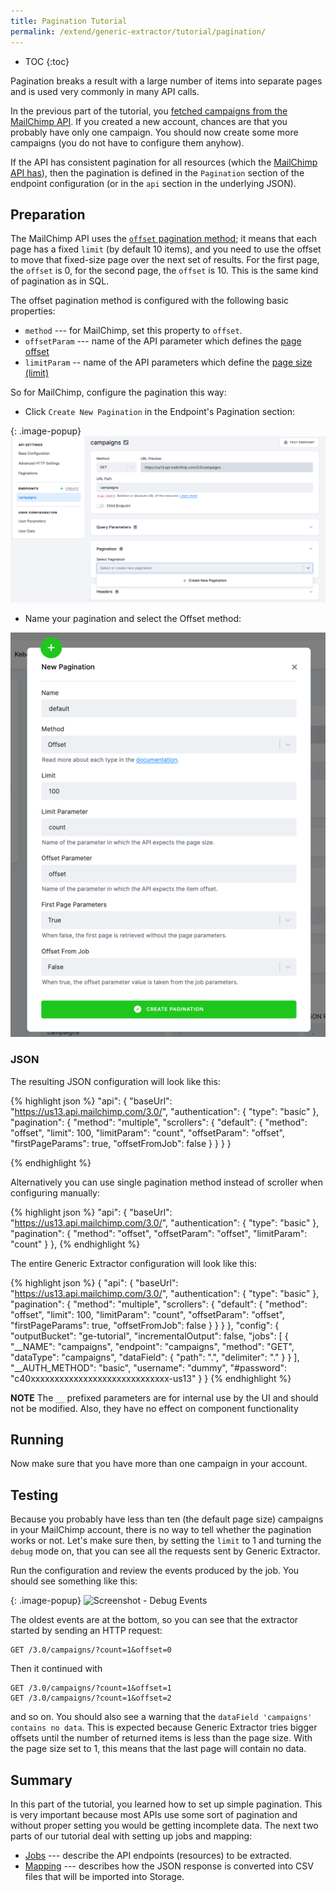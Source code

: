 ```yaml
---
title: Pagination Tutorial
permalink: /extend/generic-extractor/tutorial/pagination/
---
```


* TOC
{:toc}

Pagination breaks a result with a large number of items into separate pages and is used very commonly in 
many API calls. 

In the previous part of the tutorial, you [fetched campaigns from 
the MailChimp API](/extend/generic-extractor/tutorial/). If you created a new account, chances are that you probably have 
only one campaign. You should now create some more campaigns (you do not have to configure them anyhow).

If the API has consistent pagination for all resources (which the
[MailChimp API has](https://mailchimp.com/developer/guides/get-started-with-mailchimp-api-3/#Parameters)),
then the pagination is defined in the `Pagination` section of the endpoint configuration (or in the `api` section in the underlying JSON).

## Preparation
The MailChimp API uses the [`offset` pagination method](https://mailchimp.com/developer/guides/get-started-with-mailchimp-api-3/#Parameters);
it means that each page has a fixed `limit` (by default 10 items), and you need to use the offset to move 
that fixed-size page over the next set of results. For the first page, the `offset` is 0, for the second 
page, the `offset` is 10. This is the same kind of pagination as in SQL.

The offset pagination method is configured with the following basic properties:

- `method` --- for MailChimp, set this property to `offset`.
- `offsetParam` --- name of the API parameter which defines the [page offset](https://mailchimp.com/developer/guides/get-started-with-mailchimp-api-3/#Parameters)
- `limitParam` -- name of the API parameters which define the [page size (limit)](https://mailchimp.com/developer/guides/get-started-with-mailchimp-api-3/#Parameters)

So for MailChimp, configure the pagination this way:

- Click `Create New Pagination` in the Endpoint's Pagination section:

{: .image-popup}
![Create pagination.png](/extend/generic-extractor/tutorial/img.png)

- Name your pagination and select the Offset method:

![Pagination](/extend/generic-extractor/tutorial/pagination.png)

### JSON

The resulting JSON configuration will look like this:

{% highlight json %}
"api": {
    "baseUrl": "https://us13.api.mailchimp.com/3.0/",
    "authentication": {
      "type": "basic"
    },
    "pagination": {
      "method": "multiple",
      "scrollers": {
        "default": {
          "method": "offset",
          "limit": 100,
          "limitParam": "count",
          "offsetParam": "offset",
          "firstPageParams": true,
          "offsetFromJob": false
        }
      }
    }
}

{% endhighlight %}

Alternatively you can use single pagination method instead of scroller when configuring manually:

{% highlight json %}
"api": {
    "baseUrl": "https://us13.api.mailchimp.com/3.0/",
    "authentication": {
        "type": "basic"
    },
    "pagination": {
        "method": "offset",
        "offsetParam": "offset",
        "limitParam": "count"
    }
},
{% endhighlight %}

The entire Generic Extractor configuration will look like this:

{% highlight json %}
{
  "api": {
    "baseUrl": "https://us13.api.mailchimp.com/3.0/",
    "authentication": {
      "type": "basic"
    },
    "pagination": {
      "method": "multiple",
      "scrollers": {
        "default": {
          "method": "offset",
          "limit": 100,
          "limitParam": "count",
          "offsetParam": "offset",
          "firstPageParams": true,
          "offsetFromJob": false
        }
      }
    }
  },
  "config": {
    "outputBucket": "ge-tutorial",
    "incrementalOutput": false,
    "jobs": [
      {
        "__NAME": "campaigns",
        "endpoint": "campaigns",
        "method": "GET",
        "dataType": "campaigns",
        "dataField": {
          "path": ".",
          "delimiter": "."
        }
      }
    ],
    "__AUTH_METHOD": "basic",
    "username": "dummy",
    "#password": "c40xxxxxxxxxxxxxxxxxxxxxxxxxxxxx-us13"
  }
}
{% endhighlight %}

**NOTE** The `__` prefixed parameters are for internal use by the UI and should not be modified. 
Also, they have no effect on component functionality

## Running

Now make sure that you have more than one campaign in your account. 

## Testing
Because you probably have less than ten (the default page size) campaigns in your MailChimp account, 
there is no way to tell whether the pagination works or not. Let's make sure then, by setting the `limit` 
to 1 and turning the `debug` mode on, that you can see all the requests sent by Generic Extractor.

Run the configuration and review the events produced by the job. You should see something like this:

{: .image-popup}
![Screenshot - Debug Events](/extend/generic-extractor/tutorial/job-2.png)

The oldest events are at the bottom, so you can see that the extractor started by sending an HTTP request:

    GET /3.0/campaigns/?count=1&offset=0

Then it continued with 

    GET /3.0/campaigns/?count=1&offset=1
    GET /3.0/campaigns/?count=1&offset=2

and so on. You should also see a warning that the `dataField 'campaigns' contains no data`. 
This is expected because Generic Extractor tries bigger offsets until the number of returned items is 
less than the page size. With the page size set to 1, this means that the last page will contain no data.

## Summary
In this part of the tutorial, you learned how to set up simple pagination. This is very important
because most APIs use some sort of pagination and without proper setting you would be 
getting incomplete data. The next two parts of our tutorial deal with setting up jobs and mapping:

- [Jobs](/extend/generic-extractor/tutorial/jobs/) --- describe the API endpoints 
		(resources) to be extracted.
- [Mapping](/extend/generic-extractor/tutorial/mapping/) --- describes how the JSON 
		response is converted into CSV files that will be imported into Storage.
